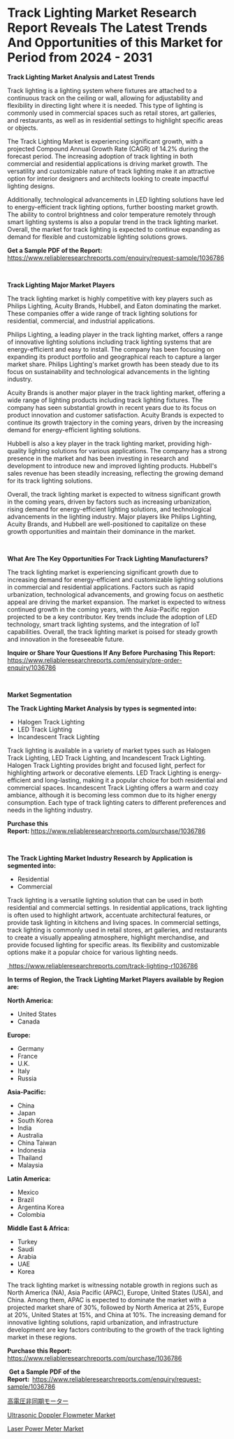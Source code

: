 <p><h1>Track Lighting Market Research Report Reveals The Latest Trends And Opportunities of this Market for Period from 2024 - 2031</h1></p><p><strong>Track Lighting Market Analysis and Latest Trends</strong></p>
<p><p>Track lighting is a lighting system where fixtures are attached to a continuous track on the ceiling or wall, allowing for adjustability and flexibility in directing light where it is needed. This type of lighting is commonly used in commercial spaces such as retail stores, art galleries, and restaurants, as well as in residential settings to highlight specific areas or objects.</p><p>The Track Lighting Market is experiencing significant growth, with a projected Compound Annual Growth Rate (CAGR) of 14.2% during the forecast period. The increasing adoption of track lighting in both commercial and residential applications is driving market growth. The versatility and customizable nature of track lighting make it an attractive option for interior designers and architects looking to create impactful lighting designs.</p><p>Additionally, technological advancements in LED lighting solutions have led to energy-efficient track lighting options, further boosting market growth. The ability to control brightness and color temperature remotely through smart lighting systems is also a popular trend in the track lighting market. Overall, the market for track lighting is expected to continue expanding as demand for flexible and customizable lighting solutions grows.</p></p>
<p><strong>Get a Sample PDF of the Report:&nbsp;</strong> <a href="https://www.reliableresearchreports.com/enquiry/request-sample/1036786">https://www.reliableresearchreports.com/enquiry/request-sample/1036786</a></p>
<p>&nbsp;</p>
<p><strong>Track Lighting Major Market Players</strong></p>
<p><p>The track lighting market is highly competitive with key players such as Philips Lighting, Acuity Brands, Hubbell, and Eaton dominating the market. These companies offer a wide range of track lighting solutions for residential, commercial, and industrial applications.</p><p>Philips Lighting, a leading player in the track lighting market, offers a range of innovative lighting solutions including track lighting systems that are energy-efficient and easy to install. The company has been focusing on expanding its product portfolio and geographical reach to capture a larger market share. Philips Lighting's market growth has been steady due to its focus on sustainability and technological advancements in the lighting industry.</p><p>Acuity Brands is another major player in the track lighting market, offering a wide range of lighting products including track lighting fixtures. The company has seen substantial growth in recent years due to its focus on product innovation and customer satisfaction. Acuity Brands is expected to continue its growth trajectory in the coming years, driven by the increasing demand for energy-efficient lighting solutions.</p><p>Hubbell is also a key player in the track lighting market, providing high-quality lighting solutions for various applications. The company has a strong presence in the market and has been investing in research and development to introduce new and improved lighting products. Hubbell's sales revenue has been steadily increasing, reflecting the growing demand for its track lighting solutions.</p><p>Overall, the track lighting market is expected to witness significant growth in the coming years, driven by factors such as increasing urbanization, rising demand for energy-efficient lighting solutions, and technological advancements in the lighting industry. Major players like Philips Lighting, Acuity Brands, and Hubbell are well-positioned to capitalize on these growth opportunities and maintain their dominance in the market.</p></p>
<p>&nbsp;</p>
<p><strong>What Are The Key Opportunities For Track Lighting Manufacturers?</strong></p>
<p><p>The track lighting market is experiencing significant growth due to increasing demand for energy-efficient and customizable lighting solutions in commercial and residential applications. Factors such as rapid urbanization, technological advancements, and growing focus on aesthetic appeal are driving the market expansion. The market is expected to witness continued growth in the coming years, with the Asia-Pacific region projected to be a key contributor. Key trends include the adoption of LED technology, smart track lighting systems, and the integration of IoT capabilities. Overall, the track lighting market is poised for steady growth and innovation in the foreseeable future.</p></p>
<p><strong>Inquire or Share Your Questions If Any Before Purchasing This Report:</strong> <a href="https://www.reliableresearchreports.com/enquiry/pre-order-enquiry/1036786">https://www.reliableresearchreports.com/enquiry/pre-order-enquiry/1036786</a></p>
<p>&nbsp;</p>
<p><strong>Market Segmentation</strong></p>
<p><strong>The Track Lighting Market Analysis by types is segmented into:</strong></p>
<p><ul><li>Halogen Track Lighting</li><li>LED Track Lighting</li><li>Incandescent Track Lighting</li></ul></p>
<p><p>Track lighting is available in a variety of market types such as Halogen Track Lighting, LED Track Lighting, and Incandescent Track Lighting. Halogen Track Lighting provides bright and focused light, perfect for highlighting artwork or decorative elements. LED Track Lighting is energy-efficient and long-lasting, making it a popular choice for both residential and commercial spaces. Incandescent Track Lighting offers a warm and cozy ambiance, although it is becoming less common due to its higher energy consumption. Each type of track lighting caters to different preferences and needs in the lighting industry.</p></p>
<p><strong>Purchase this Report:&nbsp;</strong><a href="https://www.reliableresearchreports.com/purchase/1036786">https://www.reliableresearchreports.com/purchase/1036786</a></p>
<p>&nbsp;</p>
<p><strong>The Track Lighting Market Industry Research by Application is segmented into:</strong></p>
<p><ul><li>Residential</li><li>Commercial</li></ul></p>
<p><p>Track lighting is a versatile lighting solution that can be used in both residential and commercial settings. In residential applications, track lighting is often used to highlight artwork, accentuate architectural features, or provide task lighting in kitchens and living spaces. In commercial settings, track lighting is commonly used in retail stores, art galleries, and restaurants to create a visually appealing atmosphere, highlight merchandise, and provide focused lighting for specific areas. Its flexibility and customizable options make it a popular choice for various lighting needs.</p></p>
<p><a href="https://www.reliableresearchreports.com/track-lighting-r1036786">&nbsp;https://www.reliableresearchreports.com/track-lighting-r1036786</a></p>
<p><strong>In terms of Region, the Track Lighting Market Players available by Region are:</strong></p>
<p>
    <p> <strong> North America: </strong>
        <ul>
            <li>United States</li>
            <li>Canada</li>
        </ul>
        </p> 
    <p> <strong> Europe: </strong>
        <ul>
            <li>Germany</li>
            <li>France</li>
            <li>U.K.</li>
            <li>Italy</li>
            <li>Russia</li>
        </ul>
        </p> 
    <p> <strong> Asia-Pacific: </strong>
        <ul>
            <li>China</li>
            <li>Japan</li>
            <li>South Korea</li>
            <li>India</li>
            <li>Australia</li>
            <li>China Taiwan</li>
            <li>Indonesia</li>
            <li>Thailand</li>
            <li>Malaysia</li>
        </ul>
        </p> 
    <p> <strong> Latin America: </strong>
        <ul>
            <li>Mexico</li>
            <li>Brazil</li>
            <li>Argentina Korea</li>
            <li>Colombia</li>
        </ul>
        </p> 
    <p> <strong> Middle East & Africa: </strong>
        <ul>
            <li>Turkey</li>
            <li>Saudi</li>
            <li>Arabia</li>
            <li>UAE</li>
            <li>Korea</li>
        </ul>
    </p>
    </p>
<p><p>The track lighting market is witnessing notable growth in regions such as North America (NA), Asia Pacific (APAC), Europe, United States (USA), and China. Among them, APAC is expected to dominate the market with a projected market share of 30%, followed by North America at 25%, Europe at 20%, United States at 15%, and China at 10%. The increasing demand for innovative lighting solutions, rapid urbanization, and infrastructure development are key factors contributing to the growth of the track lighting market in these regions.</p></p>
<p><strong>Purchase this Report: </strong><a href="https://www.reliableresearchreports.com/purchase/1036786">https://www.reliableresearchreports.com/purchase/1036786</a></p>
<p>&nbsp;<strong>Get a Sample PDF of the Report:&nbsp;&nbsp;</strong><a href="https://www.reliableresearchreports.com/enquiry/request-sample/1036786">https://www.reliableresearchreports.com/enquiry/request-sample/1036786</a></p>
<p><strong></strong></p>
<p><p><a href="https://github.com/DwightHuels1/Market-Research-Report-List-1/blob/main/5411087159208.md">高電圧非同期モーター</a></p><p><a href="https://github.com/brentleyjimmiealvaradoz4l1rea/Market-Research-Report-List-3/blob/main/ultrasonic-doppler-flowmeter-market.md">Ultrasonic Doppler Flowmeter Market</a></p><p><a href="https://github.com/Angelnienowdseej3e45z3p8c/Market-Research-Report-List-3/blob/main/laser-power-meter-market.md">Laser Power Meter Market</a></p></p>